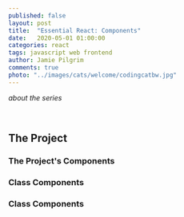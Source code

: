 ```yaml
---
published: false
layout: post
title:  "Essential React: Components"
date:   2020-05-01 01:00:00
categories: react
tags: javascript web frontend
author: Jamie Pilgrim
comments: true
photo: "../images/cats/welcome/codingcatbw.jpg"
---
```



<p><em> about the series </em></p>

<br>

<!-- <figure>
  <img src="../images/selfies/IMG_2152.jpg" alt="Me, sitting in front of the computer">
</figure>
<br><br> -->


<h2> The Project </h2>
<p></p>

<h3>The Project's Components</h3>
<p></p>


<h3>Class Components</h3>
<p></p>

<h3>Class Components</h3>
<p></p>
